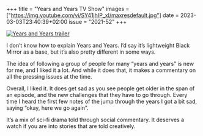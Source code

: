 +++
title       = "Years and Years TV Show"
images      = ["https://img.youtube.com/vi/SY41jhIP_xI/maxresdefault.jpg"]
date        = 2023-03-03T23:40:39+02:00
issue       = "2021-52"
+++

[![Years and Years trailer](https://img.youtube.com/vi/SY41jhIP_xI/maxresdefault.jpg)](https://youtu.be/SY41jhIP_xI)

I don’t know how to explain Years and Years.
I’d say it’s lightweight Black Mirror as a base, but it’s also pretty different in some ways.

The idea of following a group of people for many “years and years” is new for me, and I liked it a lot. And while it does that, it makes a commentary on all the pressing issues at the time.

Overall, I liked it. It does get sad as you see people get older in the span of an episode, and the new challenges that they have to go through. Every time I heard the first few notes of the jump through the years I got a bit sad, saying “okay, here we go again”.

It’s a mix of sci-fi drama told through social commentary. It deserves a watch if you are into stories that are told creatively.
